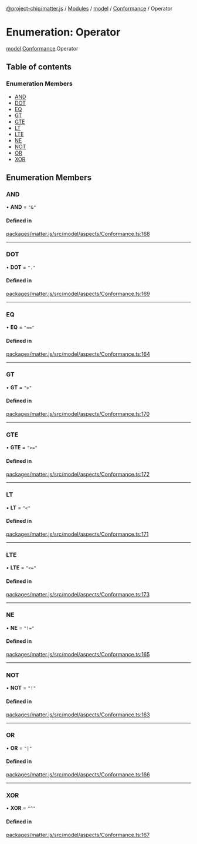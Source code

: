 [@project-chip/matter.js](../README.md) / [Modules](../modules.md) / [model](../modules/model.md) / [Conformance](../modules/model.Conformance.md) / Operator

# Enumeration: Operator

[model](../modules/model.md).[Conformance](../modules/model.Conformance.md).Operator

## Table of contents

### Enumeration Members

- [AND](model.Conformance.Operator.md#and)
- [DOT](model.Conformance.Operator.md#dot)
- [EQ](model.Conformance.Operator.md#eq)
- [GT](model.Conformance.Operator.md#gt)
- [GTE](model.Conformance.Operator.md#gte)
- [LT](model.Conformance.Operator.md#lt)
- [LTE](model.Conformance.Operator.md#lte)
- [NE](model.Conformance.Operator.md#ne)
- [NOT](model.Conformance.Operator.md#not)
- [OR](model.Conformance.Operator.md#or)
- [XOR](model.Conformance.Operator.md#xor)

## Enumeration Members

### AND

• **AND** = ``"&"``

#### Defined in

[packages/matter.js/src/model/aspects/Conformance.ts:168](https://github.com/project-chip/matter.js/blob/ac2c2688/packages/matter.js/src/model/aspects/Conformance.ts#L168)

___

### DOT

• **DOT** = ``"."``

#### Defined in

[packages/matter.js/src/model/aspects/Conformance.ts:169](https://github.com/project-chip/matter.js/blob/ac2c2688/packages/matter.js/src/model/aspects/Conformance.ts#L169)

___

### EQ

• **EQ** = ``"=="``

#### Defined in

[packages/matter.js/src/model/aspects/Conformance.ts:164](https://github.com/project-chip/matter.js/blob/ac2c2688/packages/matter.js/src/model/aspects/Conformance.ts#L164)

___

### GT

• **GT** = ``">"``

#### Defined in

[packages/matter.js/src/model/aspects/Conformance.ts:170](https://github.com/project-chip/matter.js/blob/ac2c2688/packages/matter.js/src/model/aspects/Conformance.ts#L170)

___

### GTE

• **GTE** = ``">="``

#### Defined in

[packages/matter.js/src/model/aspects/Conformance.ts:172](https://github.com/project-chip/matter.js/blob/ac2c2688/packages/matter.js/src/model/aspects/Conformance.ts#L172)

___

### LT

• **LT** = ``"<"``

#### Defined in

[packages/matter.js/src/model/aspects/Conformance.ts:171](https://github.com/project-chip/matter.js/blob/ac2c2688/packages/matter.js/src/model/aspects/Conformance.ts#L171)

___

### LTE

• **LTE** = ``"<="``

#### Defined in

[packages/matter.js/src/model/aspects/Conformance.ts:173](https://github.com/project-chip/matter.js/blob/ac2c2688/packages/matter.js/src/model/aspects/Conformance.ts#L173)

___

### NE

• **NE** = ``"!="``

#### Defined in

[packages/matter.js/src/model/aspects/Conformance.ts:165](https://github.com/project-chip/matter.js/blob/ac2c2688/packages/matter.js/src/model/aspects/Conformance.ts#L165)

___

### NOT

• **NOT** = ``"!"``

#### Defined in

[packages/matter.js/src/model/aspects/Conformance.ts:163](https://github.com/project-chip/matter.js/blob/ac2c2688/packages/matter.js/src/model/aspects/Conformance.ts#L163)

___

### OR

• **OR** = ``"|"``

#### Defined in

[packages/matter.js/src/model/aspects/Conformance.ts:166](https://github.com/project-chip/matter.js/blob/ac2c2688/packages/matter.js/src/model/aspects/Conformance.ts#L166)

___

### XOR

• **XOR** = ``"^"``

#### Defined in

[packages/matter.js/src/model/aspects/Conformance.ts:167](https://github.com/project-chip/matter.js/blob/ac2c2688/packages/matter.js/src/model/aspects/Conformance.ts#L167)
